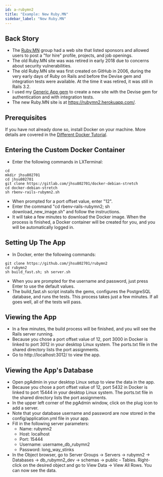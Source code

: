 ```yaml
---
id: a-rubymn2
title: "Example: New Ruby.MN"
sidebar_label: "New Ruby.MN"
---
```


## Back Story
* The [Ruby.MN](https://www.meetup.com/ruby-mn/) group had a web site that listed sponsors and allowed users to post a "for hire" profile, projects, and job openings.
* The old Ruby.MN site was was retired in early 2018 due to concerns about security vulnerabilities.
* The old Ruby.MN site was first created on GitHub in 2006, during the very early days of Ruby on Rails and before the Devise gem and integration tests were available.  At the time it was retired, it was still in Rails 3.2.
* I used my [Generic App gem](https://www.genericapp.net/) to create a new site with the Devise gem for authentication and with integration tests.
* The new Ruby.MN site is at https://rubymn2.herokuapp.com/.

## Prerequisites
If you have not already done so, install Docker on your machine.  More details are covered in the [Different Docker Tutorial](https://www.differentdockertutorial.com/).

## Entering the Custom Docker Container
* Enter the following commands in LXTerminal:
```
cd
mkdir jhsu802701
cd jhsu802701
git clone https://gitlab.com/jhsu802701/docker-debian-stretch
cd docker-debian-stretch
sh rbenv-rails-rubymn2.sh
```
* When prompted for a port offset value, enter "12".
* Enter the command "cd rbenv-rails-rubymn2; sh download_new_image.sh" and follow the instructions.
* It will take a few minutes to download the Docker image.  When the process is finished, a Docker container will be created for you, and you will be automatically logged in.

## Setting Up The App
* In Docker, enter the following commands:
```
git clone https://github.com/jhsu802701/rubymn2
cd rubymn2
sh build_fast.sh; sh server.sh
```
* When you are prompted for the username and password, just press Enter to use the default values.
* The build_fast.sh script installs the gems, configures the PostgreSQL database, and runs the tests. This process takes just a few minutes. If all goes well, all of the tests will pass.

## Viewing the App
* In a few minutes, the build process will be finished, and you will see the Rails server running.
* Because you chose a port offset value of 12, port 3000 in Docker is linked to port 3012 in your desktop Linux system.  The ports.txt file in the shared directory lists the port assignments.
* Go to http://localhost:3012/ to view the app.

## Viewing the App's Database
* Open pgAdmin in your desktop Linux setup to view the data in the app.
* Because you chose a port offset value of 12, port 5432 in Docker is linked to port 15444 in your desktop Linux system.  The ports.txt file in the shared directory lists the port assignments.
* In the upper left corner of the pgAdmin window, click on the plug icon to add a server.
* Note that your database username and password are now stored in the config/application.yml file in your app.
* Fill in the following server parameters:
  * Name: rubymn2
  * Host: localhost
  * Port: 15444
  * Username: username_db_rubymn2
  * Password: long_way_stinks
* In the Object browser, go to Server Groups -> Servers -> rubymn2 -> Databases -> db_rubymn2_dev -> schemas -> public - Tables.  Right-click on the desired object and go to View Data -> View All Rows.  You can now see the data.
